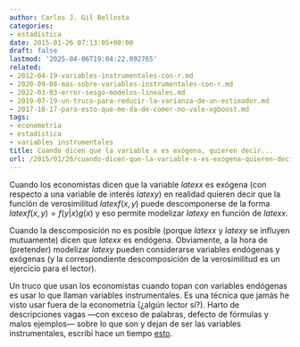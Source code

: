```yaml
---
author: Carlos J. Gil Bellosta
categories:
- estadística
date: 2015-01-26 07:13:05+00:00
draft: false
lastmod: '2025-04-06T19:04:22.092765'
related:
- 2012-04-19-variables-instrumentales-con-r.md
- 2020-09-08-mas-sobre-variables-instrumentales-con-r.md
- 2022-03-03-error-sesgo-modelos-lineales.md
- 2019-07-19-un-truco-para-reducir-la-varianza-de-un-estimador.md
- 2017-10-17-para-esto-que-me-da-de-comer-no-vale-xgboost.md
tags:
- econometría
- estadística
- variables instrumentales
title: Cuando dicen que la variable x es exógena, quieren decir...
url: /2015/01/26/cuando-dicen-que-la-variable-x-es-exogena-quieren-decir/
---
```


Cuando los economistas dicen que la variable $latex x$ es exógena (con respecto a una variable de interés $latex y$) en realidad quieren decir que la función de verosimilitud $latex f(x,y)$ puede descomponerse de la forma $latex f(x,y) = f(y|x) g(x)$ y eso permite modelizar $latex y$ en función de $latex x$.

Cuando la descomposición no es posible (porque $latex x$ y $latex y$ se influyen mutuamente) dicen que $latex x$ es endógena. Obviamente, a la hora de (pretender) modelizar $latex y$ pueden considerarse variables endógenas y exógenas (y la correspondiente descomposición de la verosimilitud es un ejercicio para el lector).

Un truco que usan los economistas cuando topan con variables endógenas es usar lo que llaman variables instrumentales. Es una técnica que jamás he visto usar fuera de la econometría (¿algún lector sí?). Harto de descripciones vagas —con exceso de palabras, defecto de fórmulas y malos ejemplos— sobre lo que son y dejan de ser las variables instrumentales, escribí hace un tiempo [esto](http://www.datanalytics.com/2012/04/19/variables-instrumentales-con-r/).